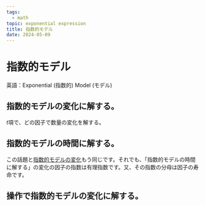 ```yaml
---
tags:
  - math
topic: exponential expression
title: 指数的モデル
date: 2024-05-09
---
```


# 指数的モデル

英語：Exponential (指数的) Model (モデル)

## 指数的モデルの変化に解する。

$t$項で、どの因子で数量の変化を解する。

## 指数的モデルの時間に解する。

この話題と[指数的モデルの変化](指数的モデル.md#指数的モデルの変化に解する。)もう同じです。それでも、「指数的モデルの時間に解する」の変化の因子の指数は有理指数です。又、その指数の分母は因子の寿命です。

## 操作で指数的モデルの変化に解する。
